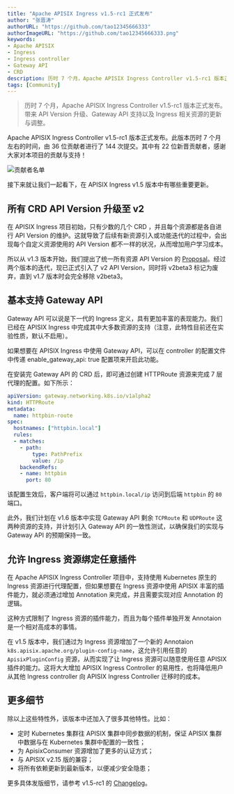 ```yaml
---
title: "Apache APISIX Ingress v1.5-rc1 正式发布"
author: "张晋涛"
authorURL: "https://github.com/tao12345666333"
authorImageURL: "https://github.com/tao12345666333.png"
keywords: 
- Apache APISIX
- Ingress
- Ingress controller
- Gateway API
- CRD
description: 历时 7 个月，Apache APISIX Ingress Controller v1.5-rc1 版本正式发布。带来 API Version 升级、Gateway API 支持以及 Ingress 相关资源的更新与调整。
tags: [Community]
---
```


> 历时 7 个月，Apache APISIX Ingress Controller v1.5-rc1 版本正式发布。带来 API Version 升级、Gateway API 支持以及 Ingress 相关资源的更新与调整。

<!--truncate-->

Apache APISIX Ingress Controller v1.5-rc1 版本正式发布。此版本历时 7 个月左右的时间，由 36 位贡献者进行了 144 次提交。其中有 22 位新晋贡献者，感谢大家对本项目的贡献与支持！

![贡献者名单](https://static.apiseven.com/2022/blog/0805/ingress-1.png)

接下来就让我们一起看下，在 APISIX Ingress v1.5 版本中有哪些重要更新。

## 所有 CRD API Version 升级至 v2

在 APISIX Ingress 项目初始，只有少数的几个 CRD ，并且每个资源都是各自进行 API Version 的维护。这就导致了后续有新资源引入或功能迭代的过程中，会出现每个自定义资源使用的 API Version 都不一样的状况，从而增加用户学习成本。

所以从 v1.3 版本开始，我们提出了统一所有资源 API Version 的 [Proposal](https://github.com/apache/apisix-ingress-controller/issues/707)。经过两个版本的迭代，现已正式引入了 v2 API Version，同时将 v2beta3 标记为废弃，直到 v1.7 版本时会完全移除 v2beta3。

## 基本支持 Gateway API

Gateway API 可以说是下一代的 Ingress 定义，具有更加丰富的表现能力。我们已经在 APISIX Ingress 中完成其中大多数资源的支持（注意，此特性目前还在实验性质，默认不启用）。

如果想要在 APISIX Ingress 中使用 Gateway API，可以在 controller 的配置文件中传递 enable_gateway_api: true 配置项来开启此功能。

在安装完 Gateway API 的 CRD 后，即可通过创建 HTTPRoute 资源来完成 7 层代理的配置。如下所示：

```yaml
apiVersion: gateway.networking.k8s.io/v1alpha2
kind: HTTPRoute
metadata:
  name: httpbin-route
spec:
  hostnames: ["httpbin.local"]
  rules:
  - matches:
    - path:
        type: PathPrefix
        value: /ip
    backendRefs:
    - name: httpbin
      port: 80
```

该配置生效后，客户端将可以通过 `httpbin.local/ip` 访问到后端 `httpbin` 的 `80` 端口。

此外，我们计划在 v1.6 版本中实现 Gateway API 剩余 `TCPRoute` 和 `UDPRoute` 这两种资源的支持，并计划引入 Gateway API 的一致性测试，以确保我们的实现与 Gateway API 的预期保持一致。

## 允许 Ingress 资源绑定任意插件

在 Apache APISIX Ingress Controller 项目中，支持使用 Kubernetes 原生的 Ingress 资源进行代理配置，但如果想要在 Ingress 资源中使用 APISIX 丰富的插件能力，就必须通过增加 Annotation 来完成，并且需要实现对应 Annotation 的逻辑。

这种方式限制了 Ingress 资源的插件能力，而且为每个插件单独开发 Annotaion 是一个相对高成本的事情。

在 v1.5 版本中，我们通过为 Ingress 资源增加了一个新的 Annotaion `k8s.apisix.apache.org/plugin-config-name`，这允许引用任意的 `ApisixPluginConfig` 资源，从而实现了让 Ingress 资源可以随意使用任意 APISIX 插件的能力。这将大大增加 APISIX Ingress Controller 的易用性，也将降低用户从其他 Ingress controller 向 APISIX Ingress Controller 迁移时的成本。

## 更多细节

除以上这些特性外，该版本中还加入了很多其他特性。比如：

- 定时 Kubernetes 集群往 APISIX 集群中同步数据的机制，保证 APISIX 集群中数据与在 Kubernetes 集群中配置的一致性；
- 为 ApisixConsumer 资源增加了更多的认证方式；
- 与 APISIX v2.15 版的兼容；
- 将所有依赖更新到最新版本，以便减少安全隐患；

更多具体发版细节，请参考 v1.5-rc1 的 [Changelog](https://github.com/apache/apisix-ingress-controller/blob/v1.5.0/CHANGELOG.md#150-rc1)。

 

